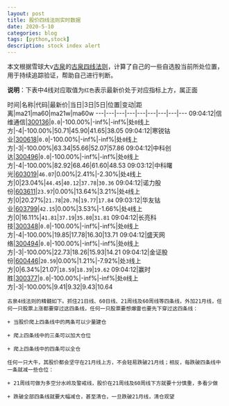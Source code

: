 ```yaml
---
layout: post
title: 股价四线法则实时数据
date: 2020-5-10
categories: blog
tags: [python,stock]
description: stock index alert
---
```



本文根据雪球大v[古泉](https://xueqiu.com/u/7148646888)的[古泉四线法则](https://xueqiu.com/7148646888/130498192)，计算了自己的一些自选股当前所处位置，用于持续追踪验证，帮助自己进行判断。

**说明**：下表中4线对应取值为`红色`表示最新价处于对应指标上方，属正面

时间|名称|代码|最新价|当日|3日|5日|位置|变动|距离|ma21|ma60|ma21w|ma60w
---|---|---|---|---|---|---|---|---
09:04:12|信维通信|[300136](https://xueqiu.com/S/SZ300136)|`0.0`|-100.00%|-inf%|-inf%|处`0`线上方|-4|-100.00%|50.71|45.90|41.65|38.05
09:04:12|寒锐钴业|[300618](https://xueqiu.com/S/SZ300618)|`0.0`|-100.00%|-inf%|-inf%|处`0`线上方|-3|-100.00%|63.34|55.66|52.07|57.86
09:04:12|中科创达|[300496](https://xueqiu.com/S/SZ300496)|`0.0`|-100.00%|-inf%|-inf%|处`0`线上方|-4|-100.00%|82.92|68.46|61.60|48.53
09:03:12|中科曙光|[603019](https://xueqiu.com/S/SH603019)|`46.07`|0.00%|2.41%|-2.30%|处`4`线上方|0|23.04%|`44.45`|`40.12`|`37.78`|`30.36`
09:04:12|诺力股份|[603611](https://xueqiu.com/S/SH603611)|`23.97`|0.00%|13.64%|3.21%|处`4`线上方|0|20.27%|`21.78`|`20.76`|`19.77`|`17.84`
09:03:12|华友钴业|[603799](https://xueqiu.com/S/SH603799)|`42.15`|0.00%|3.53%|-1.66%|处`4`线上方|0|16.11%|`41.81`|`37.19`|`35.80`|`31.81`
09:04:12|长亮科技|[300348](https://xueqiu.com/S/SZ300348)|`0.0`|-100.00%|-inf%|-inf%|处`0`线上方|-4|-100.00%|19.85|17.78|16.30|13.71
09:04:12|盛天网络|[300494](https://xueqiu.com/S/SZ300494)|`0.0`|-100.00%|-inf%|-inf%|处`0`线上方|-3|-100.00%|22.73|18.26|15.93|14.21
09:04:12|金证股份|[600446](https://xueqiu.com/S/SH600446)|`20.59`|0.00%|1.21%|-7.92%|处`3`线上方|0|6.34%|21.07|`18.59`|`18.39`|`19.62`
09:04:12|赢时胜|[300377](https://xueqiu.com/S/SZ300377)|`0.0`|-100.00%|-inf%|-inf%|处`0`线上方|-3|-100.00%|9.41|9.32|9.43|10.64

```
古泉4线法则的精髓如下。抓住21日线、60日线、21周线及60周线等四条线，外加21月线，任何一只股票上涨都要穿过这四条线，任何一只股票要想爆雷也要先下穿过这四条线：

+ 当股价爬上四条线中的两条可以少量建仓

+ 爬上四条线中的三条可以加大仓位

+ 爬上四条线中的四条可以全仓

任何一只大牛，其股价都会坚守在21月线上方，不会轻易跌破21月线；相反，每跌破四条线中一条就减一些仓位：

+ 21周线可做为多空分水岭及警戒线，股价在21周线及60周线下方就要十分慎重，多看少做

+ 跌破全部四条线就要大幅减仓，甚至清仓，一旦跌破21月线，清仓观望
```